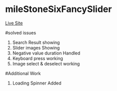 # mileStoneSixFancySlider
[Live Site](https://sunjid-git.github.io/mileStoneSixFancySlider/)

#solved issues
1. Search Result showing
2. Slider images Showing
3. Negative value duration Handled
4. Keyboard press working
5. Image select & deselect working

#Additional Work
1. Loading Spinner Added
